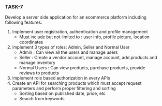 ### TASK-7

Develop a server side application for an ecommerce platform including following features:

1. Implement user registration, authentication and profile management
   - Must include but not limited to : user info, profile picture, location coordinates
2. Implement 3 types of roles: Admin, Seller and Normal User
   - Admin : Can view all the users and manage users
   - Seller : Create a vendor account, manage account, add products and manage inventory
   - Normal Users : Can view products, purchase products, provide reviews to products
3. Implement role based authorization in every APIs
4. Create an API for searching products which must accept request parameters and perform proper filtering and sorting
   - Sorting based on published date, price, etc
   - Search from keywords
